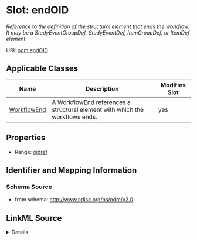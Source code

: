 # Slot: endOID


_Reference to the definition of the structural element that ends the workflow. It may be a StudyEventGroupDef, StudyEventDef, ItemGroupDef, or ItemDef element._



URI: [odm:endOID](http://www.cdisc.org/ns/odm/v2.0/endOID)



<!-- no inheritance hierarchy -->




## Applicable Classes

| Name | Description | Modifies Slot |
| --- | --- | --- |
[WorkflowEnd](WorkflowEnd.md) | A WorkflowEnd references a structural element with which the workflows ends. |  yes  |







## Properties

* Range: [oidref](oidref.md)





## Identifier and Mapping Information







### Schema Source


* from schema: http://www.cdisc.org/ns/odm/v2.0




## LinkML Source

<details>
```yaml
name: endOID
description: Reference to the definition of the structural element that ends the workflow.
  It may be a StudyEventGroupDef, StudyEventDef, ItemGroupDef, or ItemDef element.
from_schema: http://www.cdisc.org/ns/odm/v2.0
rank: 1000
alias: endOID
domain_of:
- WorkflowEnd
range: oidref

```
</details>